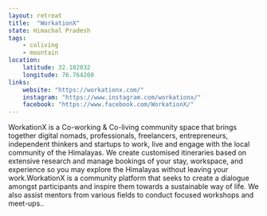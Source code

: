 ```yaml
--- 
layout: retreat
title:  "WorkationX"
state: Himachal Pradesh
tags: 
    - coliving
    - mountain
location: 
    latitude: 32.102032
    longitude: 76.764208
links:
    website: "https://workationx.com/"
    instagram: "https://www.instagram.com/workationx/"
    facebook: "https://www.facebook.com/WorkationX/"
---
```


WorkationX is a Co-working & Co-living community space that brings together digital nomads, professionals, freelancers, entrepreneurs, independent thinkers and startups to work, live and engage with the local community of the Himalayas. We create customised itineraries based on extensive research and manage bookings of your stay, workspace, and experience so you may explore the Himalayas without leaving your work.WorkationX is a community platform that seeks to create a dialogue amongst participants and inspire them towards a sustainable way of life. We also assist mentors from various fields to conduct focused workshops and meet-ups..
